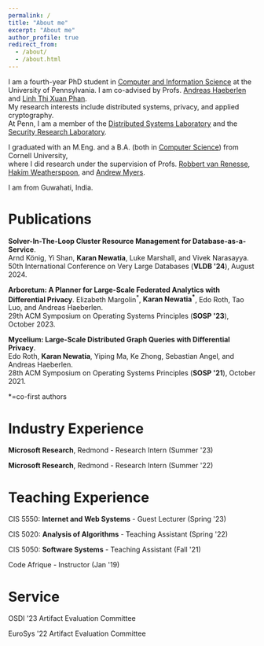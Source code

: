 ```yaml
---
permalink: /
title: "About me"
excerpt: "About me"
author_profile: true
redirect_from:
  - /about/
  - /about.html
---
```


I am a fourth-year PhD student in [Computer and Information Science](https://www.cis.upenn.edu/) at the University of Pennsylvania. I am co-advised by Profs. [Andreas Haeberlen](https://haeberlen.cis.upenn.edu/) and [Linh Thi Xuan Phan](https://www.cis.upenn.edu/~linhphan/).\
My research interests include distributed systems, privacy, and applied cryptography.\
At Penn, I am a member of the [Distributed Systems Laboratory](https://dsl.cis.upenn.edu/) and the [Security Research Laboratory](https://splab.cis.upenn.edu/).

I graduated with an M.Eng. and a B.A. (both in [Computer Science](https://www.cs.cornell.edu/)) from Cornell University,\
where I did research under the supervision of Profs. [Robbert van Renesse](https://www.cs.cornell.edu/home/rvr/), [Hakim Weatherspoon](https://www.cs.cornell.edu/~hweather/), and [Andrew Myers](https://www.cs.cornell.edu/andru/).

I am from Guwahati, India.


Publications
======
**Solver-In-The-Loop Cluster Resource Management for Database-as-a-Service**.   
Arnd König, Yi Shan, **Karan Newatia**, Luke Marshall, and Vivek Narasayya.     
50th International Conference on Very Large Databases (**VLDB '24**), August 2024.

**Arboretum: A Planner for Large-Scale Federated Analytics with Differential Privacy**.
Elizabeth Margolin<sup>\*</sup>, **Karan Newatia<sup>\*</sup>**, Edo Roth, Tao Luo, and Andreas Haeberlen.  
29th ACM Symposium on Operating Systems Principles (**SOSP '23**), October 2023.

**Mycelium: Large-Scale Distributed Graph Queries with Differential Privacy**.  
Edo Roth, **Karan Newatia**, Yiping Ma, Ke Zhong, Sebastian Angel, and Andreas Haeberlen.  
28th ACM Symposium on Operating Systems Principles (**SOSP '21**), October 2021.

*=co-first authors

Industry Experience
======
**Microsoft Research**, Redmond - Research Intern (Summer '23)

**Microsoft Research**, Redmond - Research Intern (Summer '22)

Teaching Experience
======
CIS 5550: **Internet and Web Systems** - Guest Lecturer (Spring '23)

CIS 5020: **Analysis of Algorithms** - Teaching Assistant (Spring '22)

CIS 5050: **Software Systems** - Teaching Assistant (Fall '21)

Code Afrique - Instructor (Jan '19)

Service
======
OSDI '23 Artifact Evaluation Committee

EuroSys '22 Artifact Evaluation Committee
